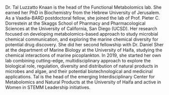 Dr. Tal Luzzatto Knaan is the head of the Functional Metabolomics lab. She earned her PhD in Biochemistry from the Hebrew University of Jerusalem. As a Vaadia-BARD postdoctoral fellow, she joined the lab of Prof. Pieter C. Dorrestein at the Skaggs School of Pharmacy and Pharmacological Sciences at the University of California, San Diego (UCSD). Her research focused on developing metabolomics-based approach to study microbial chemical communication, and exploring the marine chemical diversity for potential drug discovery. She did her second fellowship with Dr. Daniel Sher at the department of Marine Biology at the University of Haifa, studying the chemical interactions of marine picoplankton. In 2019, she started her own lab combining cutting-edge, multidisciplinary approach to explore the biological role, regulation, diversity and distribution of natural products in microbes and algae, and their potential biotechnological and medicinal applications. Tal is the head of the emerging Interdisciplinary Center for Metabolomics and Natural Products at the University of Haifa and active in Women in STEMM Leadership initiatives.